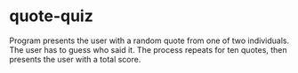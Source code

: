 quote-quiz
==========

Program presents the user with a random quote from one of two individuals. The user has to guess who said it. The process repeats for ten quotes, then presents the user with a total score.
